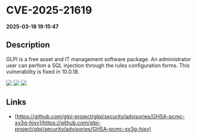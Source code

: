 # CVE-2025-21619

**2025-03-18 19:15:47**

## Description
GLPI is a free asset and IT management software package. An administrator user can perfom a SQL injection through the rules configuration forms. This vulnerability is fixed in 10.0.18.

![](https://img.shields.io/static/v1?label=Score&message=8.2&color=red)
![](https://img.shields.io/static/v1?label=Severity&message=HIGH&color=red)
![](https://img.shields.io/static/v1?label=CWE&message=SQL&color=green)

## Links
- [https://github.com/glpi-project/glpi/security/advisories/GHSA-pcmc-xv3g-hjxv](https://github.com/glpi-project/glpi/security/advisories/GHSA-pcmc-xv3g-hjxv)
